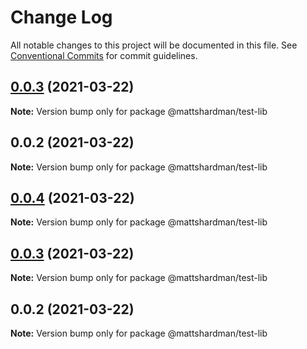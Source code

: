 # Change Log

All notable changes to this project will be documented in this file.
See [Conventional Commits](https://conventionalcommits.org) for commit guidelines.

## [0.0.3](https://github.com/mattshardman/nx-example/compare/@mattshardman/test-lib@0.0.2...@mattshardman/test-lib@0.0.3) (2021-03-22)

**Note:** Version bump only for package @mattshardman/test-lib





## 0.0.2 (2021-03-22)

**Note:** Version bump only for package @mattshardman/test-lib





## [0.0.4](https://github.com/mattshardman/learn/compare/@mattshardman/test-lib@0.0.3...@mattshardman/test-lib@0.0.4) (2021-03-22)

**Note:** Version bump only for package @mattshardman/test-lib





## [0.0.3](https://github.com/mattshardman/learn/compare/@mattshardman/test-lib@0.0.2...@mattshardman/test-lib@0.0.3) (2021-03-22)

**Note:** Version bump only for package @mattshardman/test-lib





## 0.0.2 (2021-03-22)

**Note:** Version bump only for package @mattshardman/test-lib
